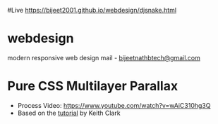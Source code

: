 #Live
https://bijeet2001.github.io/webdesign/djsnake.html
# webdesign
modern responsive web design
mail - bijeetnathbtech@gmail.com
# Pure CSS Multilayer Parallax
- Process Video: https://www.youtube.com/watch?v=wAiC310hg3Q
- Based on the [tutorial](https://keithclark.co.uk/articles/pure-css-parallax-websites/) by Keith Clark
